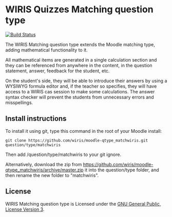 # WIRIS Quizzes Matching question type
[![Build Status](https://travis-ci.org/wiris/moodle-qtype_matchwiris.svg?branch=master)](https://travis-ci.org/wiris/moodle-qtype_matchwiris)

The WIRIS Matching question type extends the Moodle matching type, adding mathematical functionality to it.

All mathematical items are generated in a single calculation section and they can be referenced from anywhere in the content, in the question statement, answer, feedback for the student, etc.

On the student's side, they will be able to introduce their answers by using a WYSIWYG formula editor and, if the teacher so specifies, they will have access to a WIRIS cas session to make some calculations. The answer syntax checker will prevent the students from unnecessary errors and misspellings.

## Install instructions
To install it using git, type this command in the root of your Moodle install:
```
git clone https://github.com/wiris/moodle-qtype_matchwiris.git question/type/matchwiris
```
Then add /question/type/matchwiris to your git ignore.

Alternatively, download the zip from <https://github.com/wiris/moodle-qtype_matchwiris/archive/master.zip> it into the question/type folder, and then rename the new folder to "matchwiris".


## License


WIRIS Matching question type is Licensed under the [GNU General Public, License Version 3](https://www.gnu.org/licenses/gpl-3.0.en.html).
